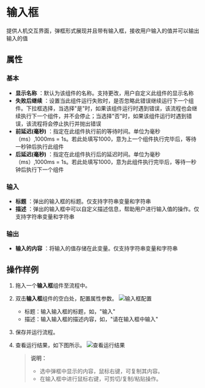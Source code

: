 # 输入框

提供人机交互界面，弹框形式展现并且带有输入框，接收用户输入的值并可以输出输入的值

## 属性

### 基本

- **显示名称** ：默认为该组件的名称。支持更改，用户自定义此组件的显示名称
- **失败后继续** ：设置当此组件运行失败时，是否忽略此错误继续运行下一个组件。下拉框选择，当选择"是"时，如果该组件运行时遇到错误，该流程也会继续执行下一个组件，并不会停止；当选择"否"时，如果该组件运行时遇到错误，该流程将会停止执行并抛出错误
- **前延迟(毫秒)** ：指定在此组件执行前的等待时间。单位为毫秒（ms）,1000ms = 1s。若此处填写1000，意为上一个组件执行完毕后，等待一秒钟后执行此组件
- **后延迟(毫秒)** ：指定在此组件执行后的延迟时间。单位为毫秒（ms）,1000ms = 1s。若此处填写1000，意为此组件执行完毕后，等待一秒钟后执行下一个组件

### 输入

- **标题** ：弹出的输入框的标题。仅支持字符串变量和字符串
- **描述** ：弹出的输入框中可以自定义描述信息，帮助用户进行输入值的操作。仅支持字符串变量和字符串

### 输出

- **输入的内容** ：将输入的值存储在此变量。仅支持字符串变量和字符串

## 操作样例

1. 拖入一个**输入框**组件至流程中。
2. 双击**输入框**组件的空白处，配置属性参数。
   ![输入框配置](https://docimages.blob.core.chinacloudapi.cn/images/Activities/inputdialoge20201221.png)  

   - 标题：输入输入框的标题，如，"输入"
   - 描述：输入输入框的描述内容，如，"请在输入框中输入"

3. 保存并运行流程。

4. 查看运行结果，如下图所示。
   ![查看运行结果](https://docimages.blob.core.chinacloudapi.cn/images/Activities/showinput20201221.png)

   >**说明：**
   >
   >- 选中弹框中显示的内容，鼠标右键，可复制其内容。
   >- 在输入框中进行鼠标右键，可剪切/复制/粘贴操作。
